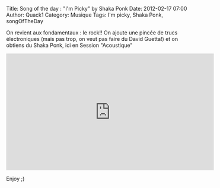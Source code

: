 Title: Song of the day : "I'm Picky" by Shaka Ponk
Date: 2012-02-17 07:00
Author: Quack1
Category: Musique
Tags: I'm picky, Shaka Ponk, songOfTheDay

On revient aux fondamentaux : le rock!! On ajoute une pincée de trucs électroniques (mais pas trop, on veut pas faire du David Guetta!) et on obtiens du Shaka Ponk, ici en Session "Acoustique"

<iframe width="560" height="315" src="http://www.youtube.com/embed/kPRTNQIaVJ0" frameborder="0" allowfullscreen></iframe>

Enjoy ;)
